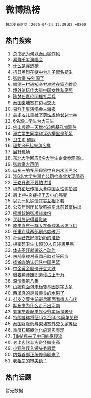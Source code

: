 # 微博热榜

`最后更新时间：2025-07-24 12:39:02 +0800`

## 热门搜索

1. [总书记为何以泰山喻作风](https://m.weibo.cn/search?containerid=100103type%3D1%26t%3D10%26q%3D%23%E6%80%BB%E4%B9%A6%E8%AE%B0%E4%B8%BA%E4%BD%95%E4%BB%A5%E6%B3%B0%E5%B1%B1%E5%96%BB%E4%BD%9C%E9%A3%8E%23&stream_entry_id=51&isnewpage=1&extparam=seat%3D1%26c_type%3D51%26dgr%3D0%26cate%3D10103%26stream_entry_id%3D51%26pos%3D0%26filter_type%3Drealtimehot%26q%3D%2523%25E6%2580%25BB%25E4%25B9%25A6%25E8%25AE%25B0%25E4%25B8%25BA%25E4%25BD%2595%25E4%25BB%25A5%25E6%25B3%25B0%25E5%25B1%25B1%25E5%2596%25BB%25E4%25BD%259C%25E9%25A3%258E%2523%26display_time%3D1753331941%26pre_seqid%3D1753331941117011237558)
1. [易烊千玺演唱会](https://m.weibo.cn/search?containerid=100103type%3D1%26t%3D10%26q%3D%23%E6%98%93%E7%83%8A%E5%8D%83%E7%8E%BA%E6%BC%94%E5%94%B1%E4%BC%9A%23&stream_entry_id=31&isnewpage=1&extparam=seat%3D1%26flag%3D16%26lcate%3D5001%26realpos%3D1%26filter_type%3Drealtimehot%26pos%3D0%26c_type%3D31%26dgr%3D0%26cate%3D5001%26band_rank%3D1%26q%3D%2523%25E6%2598%2593%25E7%2583%258A%25E5%258D%2583%25E7%258E%25BA%25E6%25BC%2594%25E5%2594%25B1%25E4%25BC%259A%2523%26stream_entry_id%3D31%26display_time%3D1753331941%26pre_seqid%3D1753331941117011237558)
1. [什么是浮选槽](https://m.weibo.cn/search?containerid=100103type%3D1%26t%3D10%26q%3D%23%E4%BB%80%E4%B9%88%E6%98%AF%E6%B5%AE%E9%80%89%E6%A7%BD%23&stream_entry_id=31&isnewpage=1&extparam=seat%3D1%26flag%3D1%26lcate%3D5001%26realpos%3D2%26filter_type%3Drealtimehot%26pos%3D1%26c_type%3D31%26dgr%3D0%26cate%3D5001%26band_rank%3D2%26q%3D%2523%25E4%25BB%2580%25E4%25B9%2588%25E6%2598%25AF%25E6%25B5%25AE%25E9%2580%2589%25E6%25A7%25BD%2523%26stream_entry_id%3D31%26display_time%3D1753331941%26pre_seqid%3D1753331941117011237558)
1. [抗日英烈在狱中为儿子起名抗生](https://m.weibo.cn/search?containerid=100103type%3D1%26t%3D10%26q%3D%23%E6%8A%97%E6%97%A5%E8%8B%B1%E7%83%88%E5%9C%A8%E7%8B%B1%E4%B8%AD%E4%B8%BA%E5%84%BF%E5%AD%90%E8%B5%B7%E5%90%8D%E6%8A%97%E7%94%9F%23&stream_entry_id=31&isnewpage=1&extparam=seat%3D1%26flag%3D0%26lcate%3D5001%26realpos%3D3%26filter_type%3Drealtimehot%26pos%3D2%26c_type%3D31%26dgr%3D0%26cate%3D5001%26band_rank%3D3%26q%3D%2523%25E6%258A%2597%25E6%2597%25A5%25E8%258B%25B1%25E7%2583%2588%25E5%259C%25A8%25E7%258B%25B1%25E4%25B8%25AD%25E4%25B8%25BA%25E5%2584%25BF%25E5%25AD%2590%25E8%25B5%25B7%25E5%2590%258D%25E6%258A%2597%25E7%2594%259F%2523%26stream_entry_id%3D31%26display_time%3D1753331941%26pre_seqid%3D1753331941117011237558)
1. [张峻豪 先别闹了](https://m.weibo.cn/search?containerid=100103type%3D1%26t%3D10%26q%3D%E5%BC%A0%E5%B3%BB%E8%B1%AA+%E5%85%88%E5%88%AB%E9%97%B9%E4%BA%86&stream_entry_id=31&isnewpage=1&extparam=seat%3D1%26flag%3D1%26lcate%3D5001%26realpos%3D4%26filter_type%3Drealtimehot%26pos%3D3%26c_type%3D31%26dgr%3D0%26cate%3D5001%26band_rank%3D4%26q%3D%25E5%25BC%25A0%25E5%25B3%25BB%25E8%25B1%25AA%2520%25E5%2585%2588%25E5%2588%25AB%25E9%2597%25B9%25E4%25BA%2586%26stream_entry_id%3D31%26display_time%3D1753331941%26pre_seqid%3D1753331941117011237558)
1. [顺德一村通知全村准时在家点蚊香](https://m.weibo.cn/search?containerid=100103type%3D1%26t%3D10%26q%3D%23%E9%A1%BA%E5%BE%B7%E4%B8%80%E6%9D%91%E9%80%9A%E7%9F%A5%E5%85%A8%E6%9D%91%E5%87%86%E6%97%B6%E5%9C%A8%E5%AE%B6%E7%82%B9%E8%9A%8A%E9%A6%99%23&stream_entry_id=31&isnewpage=1&extparam=seat%3D1%26flag%3D0%26lcate%3D5001%26realpos%3D5%26filter_type%3Drealtimehot%26pos%3D4%26c_type%3D31%26dgr%3D0%26cate%3D5001%26band_rank%3D5%26q%3D%2523%25E9%25A1%25BA%25E5%25BE%25B7%25E4%25B8%2580%25E6%259D%2591%25E9%2580%259A%25E7%259F%25A5%25E5%2585%25A8%25E6%259D%2591%25E5%2587%2586%25E6%2597%25B6%25E5%259C%25A8%25E5%25AE%25B6%25E7%2582%25B9%25E8%259A%258A%25E9%25A6%2599%2523%26stream_entry_id%3D31%26display_time%3D1753331941%26pre_seqid%3D1753331941117011237558)
1. [境外论坛传大量中国女性私密照](https://m.weibo.cn/search?containerid=100103type%3D1%26t%3D10%26q%3D%23%E5%A2%83%E5%A4%96%E8%AE%BA%E5%9D%9B%E4%BC%A0%E5%A4%A7%E9%87%8F%E4%B8%AD%E5%9B%BD%E5%A5%B3%E6%80%A7%E7%A7%81%E5%AF%86%E7%85%A7%23&stream_entry_id=31&isnewpage=1&extparam=seat%3D1%26flag%3D1%26lcate%3D5001%26realpos%3D6%26filter_type%3Drealtimehot%26pos%3D5%26c_type%3D31%26dgr%3D0%26cate%3D5001%26band_rank%3D6%26q%3D%2523%25E5%25A2%2583%25E5%25A4%2596%25E8%25AE%25BA%25E5%259D%259B%25E4%25BC%25A0%25E5%25A4%25A7%25E9%2587%258F%25E4%25B8%25AD%25E5%259B%25BD%25E5%25A5%25B3%25E6%2580%25A7%25E7%25A7%2581%25E5%25AF%2586%25E7%2585%25A7%2523%26stream_entry_id%3D31%26display_time%3D1753331941%26pre_seqid%3D1753331941117011237558)
1. [陈梦任嘉伦同框打乒乓](https://m.weibo.cn/search?containerid=100103type%3D1%26t%3D10%26q%3D%23%E9%99%88%E6%A2%A6%E4%BB%BB%E5%98%89%E4%BC%A6%E5%90%8C%E6%A1%86%E6%89%93%E4%B9%92%E4%B9%93%23&stream_entry_id=31&isnewpage=1&extparam=seat%3D1%26flag%3D1%26lcate%3D5001%26realpos%3D7%26filter_type%3Drealtimehot%26pos%3D6%26c_type%3D31%26dgr%3D0%26cate%3D5001%26band_rank%3D7%26q%3D%2523%25E9%2599%2588%25E6%25A2%25A6%25E4%25BB%25BB%25E5%2598%2589%25E4%25BC%25A6%25E5%2590%258C%25E6%25A1%2586%25E6%2589%2593%25E4%25B9%2592%25E4%25B9%2593%2523%26stream_entry_id%3D31%26display_time%3D1753331941%26pre_seqid%3D1753331941117011237558)
1. [泰国柬埔寨在边境交火](https://m.weibo.cn/search?containerid=100103type%3D1%26t%3D10%26q%3D%23%E6%B3%B0%E5%9B%BD%E6%9F%AC%E5%9F%94%E5%AF%A8%E5%9C%A8%E8%BE%B9%E5%A2%83%E4%BA%A4%E7%81%AB%23&stream_entry_id=31&isnewpage=1&extparam=seat%3D1%26flag%3D0%26lcate%3D5001%26realpos%3D8%26filter_type%3Drealtimehot%26pos%3D7%26c_type%3D31%26dgr%3D0%26cate%3D5001%26band_rank%3D8%26q%3D%2523%25E6%25B3%25B0%25E5%259B%25BD%25E6%259F%25AC%25E5%259F%2594%25E5%25AF%25A8%25E5%259C%25A8%25E8%25BE%25B9%25E5%25A2%2583%25E4%25BA%25A4%25E7%2581%25AB%2523%26stream_entry_id%3D31%26display_time%3D1753331941%26pre_seqid%3D1753331941117011237558)
1. [易烊千玺演唱会主海报](https://m.weibo.cn/search?containerid=100103type%3D1%26t%3D10%26q%3D%23%E6%98%93%E7%83%8A%E5%8D%83%E7%8E%BA%E6%BC%94%E5%94%B1%E4%BC%9A%E4%B8%BB%E6%B5%B7%E6%8A%A5%23&stream_entry_id=31&isnewpage=1&extparam=seat%3D1%26flag%3D1%26lcate%3D5001%26realpos%3D9%26filter_type%3Drealtimehot%26pos%3D8%26c_type%3D31%26dgr%3D0%26cate%3D5001%26band_rank%3D9%26q%3D%2523%25E6%2598%2593%25E7%2583%258A%25E5%258D%2583%25E7%258E%25BA%25E6%25BC%2594%25E5%2594%25B1%25E4%25BC%259A%25E4%25B8%25BB%25E6%25B5%25B7%25E6%258A%25A5%2523%26stream_entry_id%3D31%26display_time%3D1753331941%26pre_seqid%3D1753331941117011237558)
1. [美多名儿童被下药性虐待长达一年](https://m.weibo.cn/search?containerid=100103type%3D1%26t%3D10%26q%3D%E7%BE%8E%E5%A4%9A%E5%90%8D%E5%84%BF%E7%AB%A5%E8%A2%AB%E4%B8%8B%E8%8D%AF%E6%80%A7%E8%99%90%E5%BE%85%E9%95%BF%E8%BE%BE%E4%B8%80%E5%B9%B4&stream_entry_id=31&isnewpage=1&extparam=seat%3D1%26flag%3D0%26lcate%3D5001%26realpos%3D10%26filter_type%3Drealtimehot%26pos%3D9%26c_type%3D31%26dgr%3D0%26cate%3D5001%26band_rank%3D10%26q%3D%25E7%25BE%258E%25E5%25A4%259A%25E5%2590%258D%25E5%2584%25BF%25E7%25AB%25A5%25E8%25A2%25AB%25E4%25B8%258B%25E8%258D%25AF%25E6%2580%25A7%25E8%2599%2590%25E5%25BE%2585%25E9%2595%25BF%25E8%25BE%25BE%25E4%25B8%2580%25E5%25B9%25B4%26stream_entry_id%3D31%26display_time%3D1753331941%26pre_seqid%3D1753331941117011237558)
1. [6名溺亡学生为大三生](https://m.weibo.cn/search?containerid=100103type%3D1%26t%3D10%26q%3D%236%E5%90%8D%E6%BA%BA%E4%BA%A1%E5%AD%A6%E7%94%9F%E4%B8%BA%E5%A4%A7%E4%B8%89%E7%94%9F%23&stream_entry_id=31&isnewpage=1&extparam=seat%3D1%26flag%3D2%26lcate%3D5001%26realpos%3D11%26filter_type%3Drealtimehot%26pos%3D10%26c_type%3D31%26dgr%3D0%26cate%3D5001%26band_rank%3D11%26q%3D%25236%25E5%2590%258D%25E6%25BA%25BA%25E4%25BA%25A1%25E5%25AD%25A6%25E7%2594%259F%25E4%25B8%25BA%25E5%25A4%25A7%25E4%25B8%2589%25E7%2594%259F%2523%26stream_entry_id%3D31%26display_time%3D1753331941%26pre_seqid%3D1753331941117011237558)
1. [佛山顺德一天增463例基孔肯雅热](https://m.weibo.cn/search?containerid=100103type%3D1%26t%3D10%26q%3D%23%E4%BD%9B%E5%B1%B1%E9%A1%BA%E5%BE%B7%E4%B8%80%E5%A4%A9%E5%A2%9E463%E4%BE%8B%E5%9F%BA%E5%AD%94%E8%82%AF%E9%9B%85%E7%83%AD%23&stream_entry_id=31&isnewpage=1&extparam=seat%3D1%26flag%3D1%26lcate%3D5001%26realpos%3D12%26filter_type%3Drealtimehot%26pos%3D11%26c_type%3D31%26dgr%3D0%26cate%3D5001%26band_rank%3D12%26q%3D%2523%25E4%25BD%259B%25E5%25B1%25B1%25E9%25A1%25BA%25E5%25BE%25B7%25E4%25B8%2580%25E5%25A4%25A9%25E5%25A2%259E463%25E4%25BE%258B%25E5%259F%25BA%25E5%25AD%2594%25E8%2582%25AF%25E9%259B%2585%25E7%2583%25AD%2523%26stream_entry_id%3D31%26display_time%3D1753331941%26pre_seqid%3D1753331941117011237558)
1. [溺亡学生同学称浮选槽里是矿浆](https://m.weibo.cn/search?containerid=100103type%3D1%26t%3D10%26q%3D%23%E6%BA%BA%E4%BA%A1%E5%AD%A6%E7%94%9F%E5%90%8C%E5%AD%A6%E7%A7%B0%E6%B5%AE%E9%80%89%E6%A7%BD%E9%87%8C%E6%98%AF%E7%9F%BF%E6%B5%86%23&stream_entry_id=31&isnewpage=1&extparam=seat%3D1%26flag%3D0%26lcate%3D5001%26realpos%3D13%26filter_type%3Drealtimehot%26pos%3D12%26c_type%3D31%26dgr%3D0%26cate%3D5001%26band_rank%3D13%26q%3D%2523%25E6%25BA%25BA%25E4%25BA%25A1%25E5%25AD%25A6%25E7%2594%259F%25E5%2590%258C%25E5%25AD%25A6%25E7%25A7%25B0%25E6%25B5%25AE%25E9%2580%2589%25E6%25A7%25BD%25E9%2587%258C%25E6%2598%25AF%25E7%259F%25BF%25E6%25B5%2586%2523%26stream_entry_id%3D31%26display_time%3D1753331941%26pre_seqid%3D1753331941117011237558)
1. [卫生巾 硫脲](https://m.weibo.cn/search?containerid=100103type%3D1%26t%3D10%26q%3D%E5%8D%AB%E7%94%9F%E5%B7%BE+%E7%A1%AB%E8%84%B2&stream_entry_id=31&isnewpage=1&extparam=seat%3D1%26flag%3D2%26lcate%3D5001%26realpos%3D14%26filter_type%3Drealtimehot%26pos%3D13%26c_type%3D31%26dgr%3D0%26cate%3D5001%26band_rank%3D14%26q%3D%25E5%258D%25AB%25E7%2594%259F%25E5%25B7%25BE%2520%25E7%25A1%25AB%25E8%2584%25B2%26stream_entry_id%3D31%26display_time%3D1753331941%26pre_seqid%3D1753331941117011237558)
1. [理想i8开起来怎么样](https://m.weibo.cn/search?containerid=100103type%3D1%26t%3D10%26q%3D%23%E7%90%86%E6%83%B3i8%E5%BC%80%E8%B5%B7%E6%9D%A5%E6%80%8E%E4%B9%88%E6%A0%B7%23&stream_entry_id=31&isnewpage=1&extparam=seat%3D1%26flag%3D1%26lcate%3D5001%26realpos%3D15%26filter_type%3Drealtimehot%26pos%3D14%26c_type%3D31%26dgr%3D0%26cate%3D5001%26band_rank%3D15%26q%3D%2523%25E7%2590%2586%25E6%2583%25B3i8%25E5%25BC%2580%25E8%25B5%25B7%25E6%259D%25A5%25E6%2580%258E%25E4%25B9%2588%25E6%25A0%25B7%2523%26stream_entry_id%3D31%26display_time%3D1753331941%26pre_seqid%3D1753331941117011237558)
1. [展轩机场](https://m.weibo.cn/search?containerid=100103type%3D1%26t%3D10%26q%3D%E5%B1%95%E8%BD%A9%E6%9C%BA%E5%9C%BA&stream_entry_id=31&isnewpage=1&extparam=seat%3D1%26flag%3D1%26lcate%3D5001%26realpos%3D16%26filter_type%3Drealtimehot%26pos%3D15%26c_type%3D31%26dgr%3D0%26cate%3D5001%26band_rank%3D16%26q%3D%25E5%25B1%2595%25E8%25BD%25A9%25E6%259C%25BA%25E5%259C%25BA%26stream_entry_id%3D31%26display_time%3D1753331941%26pre_seqid%3D1753331941117011237558)
1. [东北大学回应6名大学生企业参观溺亡](https://m.weibo.cn/search?containerid=100103type%3D1%26t%3D10%26q%3D%23%E4%B8%9C%E5%8C%97%E5%A4%A7%E5%AD%A6%E5%9B%9E%E5%BA%946%E5%90%8D%E5%A4%A7%E5%AD%A6%E7%94%9F%E4%BC%81%E4%B8%9A%E5%8F%82%E8%A7%82%E6%BA%BA%E4%BA%A1%23&stream_entry_id=31&isnewpage=1&extparam=seat%3D1%26flag%3D0%26lcate%3D5001%26realpos%3D17%26filter_type%3Drealtimehot%26pos%3D16%26c_type%3D31%26dgr%3D0%26cate%3D5001%26band_rank%3D17%26q%3D%2523%25E4%25B8%259C%25E5%258C%2597%25E5%25A4%25A7%25E5%25AD%25A6%25E5%259B%259E%25E5%25BA%25946%25E5%2590%258D%25E5%25A4%25A7%25E5%25AD%25A6%25E7%2594%259F%25E4%25BC%2581%25E4%25B8%259A%25E5%258F%2582%25E8%25A7%2582%25E6%25BA%25BA%25E4%25BA%25A1%2523%26stream_entry_id%3D31%26display_time%3D1753331941%26pre_seqid%3D1753331941117011237558)
1. [张峻豪方声明](https://m.weibo.cn/search?containerid=100103type%3D1%26t%3D10%26q%3D%23%E5%BC%A0%E5%B3%BB%E8%B1%AA%E6%96%B9%E5%A3%B0%E6%98%8E%23&stream_entry_id=31&isnewpage=1&extparam=seat%3D1%26flag%3D1%26lcate%3D5001%26realpos%3D18%26filter_type%3Drealtimehot%26pos%3D17%26c_type%3D31%26dgr%3D0%26cate%3D5001%26band_rank%3D18%26q%3D%2523%25E5%25BC%25A0%25E5%25B3%25BB%25E8%25B1%25AA%25E6%2596%25B9%25E5%25A3%25B0%25E6%2598%258E%2523%26stream_entry_id%3D31%26display_time%3D1753331941%26pre_seqid%3D1753331941117011237558)
1. [山东一地多居民家中自来水流黑水](https://m.weibo.cn/search?containerid=100103type%3D1%26t%3D10%26q%3D%23%E5%B1%B1%E4%B8%9C%E4%B8%80%E5%9C%B0%E5%A4%9A%E5%B1%85%E6%B0%91%E5%AE%B6%E4%B8%AD%E8%87%AA%E6%9D%A5%E6%B0%B4%E6%B5%81%E9%BB%91%E6%B0%B4%23&stream_entry_id=31&isnewpage=1&extparam=seat%3D1%26flag%3D1%26lcate%3D5001%26realpos%3D19%26filter_type%3Drealtimehot%26pos%3D18%26c_type%3D31%26dgr%3D0%26cate%3D5001%26band_rank%3D19%26q%3D%2523%25E5%25B1%25B1%25E4%25B8%259C%25E4%25B8%2580%25E5%259C%25B0%25E5%25A4%259A%25E5%25B1%2585%25E6%25B0%2591%25E5%25AE%25B6%25E4%25B8%25AD%25E8%2587%25AA%25E6%259D%25A5%25E6%25B0%25B4%25E6%25B5%2581%25E9%25BB%2591%25E6%25B0%25B4%2523%26stream_entry_id%3D31%26display_time%3D1753331941%26pre_seqid%3D1753331941117011237558)
1. [涉6名大学生溺亡公司检查曾发现隐患](https://m.weibo.cn/search?containerid=100103type%3D1%26t%3D10%26q%3D%23%E6%B6%896%E5%90%8D%E5%A4%A7%E5%AD%A6%E7%94%9F%E6%BA%BA%E4%BA%A1%E5%85%AC%E5%8F%B8%E6%A3%80%E6%9F%A5%E6%9B%BE%E5%8F%91%E7%8E%B0%E9%9A%90%E6%82%A3%23&stream_entry_id=31&isnewpage=1&extparam=seat%3D1%26flag%3D1%26lcate%3D5001%26realpos%3D20%26filter_type%3Drealtimehot%26pos%3D19%26c_type%3D31%26dgr%3D0%26cate%3D5001%26band_rank%3D20%26q%3D%2523%25E6%25B6%25896%25E5%2590%258D%25E5%25A4%25A7%25E5%25AD%25A6%25E7%2594%259F%25E6%25BA%25BA%25E4%25BA%25A1%25E5%2585%25AC%25E5%258F%25B8%25E6%25A3%2580%25E6%259F%25A5%25E6%259B%25BE%25E5%258F%2591%25E7%258E%25B0%25E9%259A%2590%25E6%2582%25A3%2523%26stream_entry_id%3D31%26display_time%3D1753331941%26pre_seqid%3D1753331941117011237558)
1. [王珞丹说不要怕试错](https://m.weibo.cn/search?containerid=100103type%3D1%26t%3D10%26q%3D%23%E7%8E%8B%E7%8F%9E%E4%B8%B9%E8%AF%B4%E4%B8%8D%E8%A6%81%E6%80%95%E8%AF%95%E9%94%99%23&stream_entry_id=31&isnewpage=1&extparam=seat%3D1%26flag%3D1%26lcate%3D5001%26realpos%3D21%26filter_type%3Drealtimehot%26pos%3D20%26c_type%3D31%26dgr%3D0%26cate%3D5001%26band_rank%3D21%26q%3D%2523%25E7%258E%258B%25E7%258F%259E%25E4%25B8%25B9%25E8%25AF%25B4%25E4%25B8%258D%25E8%25A6%2581%25E6%2580%2595%25E8%25AF%2595%25E9%2594%2599%2523%26stream_entry_id%3D31%26display_time%3D1753331941%26pre_seqid%3D1753331941117011237558)
1. [境外论坛传播大量中国女性偷拍照](https://m.weibo.cn/search?containerid=100103type%3D1%26t%3D10%26q%3D%23%E5%A2%83%E5%A4%96%E8%AE%BA%E5%9D%9B%E4%BC%A0%E6%92%AD%E5%A4%A7%E9%87%8F%E4%B8%AD%E5%9B%BD%E5%A5%B3%E6%80%A7%E5%81%B7%E6%8B%8D%E7%85%A7%23&stream_entry_id=31&isnewpage=1&extparam=seat%3D1%26flag%3D1%26lcate%3D5001%26realpos%3D22%26filter_type%3Drealtimehot%26pos%3D21%26c_type%3D31%26dgr%3D0%26cate%3D5001%26band_rank%3D22%26q%3D%2523%25E5%25A2%2583%25E5%25A4%2596%25E8%25AE%25BA%25E5%259D%259B%25E4%25BC%25A0%25E6%2592%25AD%25E5%25A4%25A7%25E9%2587%258F%25E4%25B8%25AD%25E5%259B%25BD%25E5%25A5%25B3%25E6%2580%25A7%25E5%2581%25B7%25E6%258B%258D%25E7%2585%25A7%2523%26stream_entry_id%3D31%26display_time%3D1753331941%26pre_seqid%3D1753331941117011237558)
1. [患上4种炎症拖下去小心癌变](https://m.weibo.cn/search?containerid=100103type%3D1%26t%3D10%26q%3D%23%E6%82%A3%E4%B8%8A4%E7%A7%8D%E7%82%8E%E7%97%87%E6%8B%96%E4%B8%8B%E5%8E%BB%E5%B0%8F%E5%BF%83%E7%99%8C%E5%8F%98%23&stream_entry_id=31&isnewpage=1&extparam=seat%3D1%26flag%3D0%26lcate%3D5001%26realpos%3D23%26filter_type%3Drealtimehot%26pos%3D22%26c_type%3D31%26dgr%3D0%26cate%3D5001%26band_rank%3D23%26q%3D%2523%25E6%2582%25A3%25E4%25B8%258A4%25E7%25A7%258D%25E7%2582%258E%25E7%2597%2587%25E6%258B%2596%25E4%25B8%258B%25E5%258E%25BB%25E5%25B0%258F%25E5%25BF%2583%25E7%2599%258C%25E5%258F%2598%2523%26stream_entry_id%3D31%26display_time%3D1753331941%26pre_seqid%3D1753331941117011237558)
1. [以为一见钟情其实互相下套](https://m.weibo.cn/search?containerid=100103type%3D1%26t%3D10%26q%3D%E4%BB%A5%E4%B8%BA%E4%B8%80%E8%A7%81%E9%92%9F%E6%83%85%E5%85%B6%E5%AE%9E%E4%BA%92%E7%9B%B8%E4%B8%8B%E5%A5%97&stream_entry_id=31&isnewpage=1&extparam=seat%3D1%26flag%3D1%26lcate%3D5001%26realpos%3D24%26filter_type%3Drealtimehot%26pos%3D23%26c_type%3D31%26dgr%3D0%26cate%3D5001%26band_rank%3D24%26q%3D%25E4%25BB%25A5%25E4%25B8%25BA%25E4%25B8%2580%25E8%25A7%2581%25E9%2592%259F%25E6%2583%2585%25E5%2585%25B6%25E5%25AE%259E%25E4%25BA%2592%25E7%259B%25B8%25E4%25B8%258B%25E5%25A5%2597%26stream_entry_id%3D31%26display_time%3D1753331941%26pre_seqid%3D1753331941117011237558)
1. [公安厅副厅长受贿被东北前首富供出](https://m.weibo.cn/search?containerid=100103type%3D1%26t%3D10%26q%3D%23%E5%85%AC%E5%AE%89%E5%8E%85%E5%89%AF%E5%8E%85%E9%95%BF%E5%8F%97%E8%B4%BF%E8%A2%AB%E4%B8%9C%E5%8C%97%E5%89%8D%E9%A6%96%E5%AF%8C%E4%BE%9B%E5%87%BA%23&stream_entry_id=31&isnewpage=1&extparam=seat%3D1%26flag%3D1%26lcate%3D5001%26realpos%3D25%26filter_type%3Drealtimehot%26pos%3D24%26c_type%3D31%26dgr%3D0%26cate%3D5001%26band_rank%3D25%26q%3D%2523%25E5%2585%25AC%25E5%25AE%2589%25E5%258E%2585%25E5%2589%25AF%25E5%258E%2585%25E9%2595%25BF%25E5%258F%2597%25E8%25B4%25BF%25E8%25A2%25AB%25E4%25B8%259C%25E5%258C%2597%25E5%2589%258D%25E9%25A6%2596%25E5%25AF%258C%25E4%25BE%259B%25E5%2587%25BA%2523%26stream_entry_id%3D31%26display_time%3D1753331941%26pre_seqid%3D1753331941117011237558)
1. [樱桃琥珀张凌赫戏份](https://m.weibo.cn/search?containerid=100103type%3D1%26t%3D10%26q%3D%E6%A8%B1%E6%A1%83%E7%90%A5%E7%8F%80%E5%BC%A0%E5%87%8C%E8%B5%AB%E6%88%8F%E4%BB%BD&stream_entry_id=31&isnewpage=1&extparam=seat%3D1%26flag%3D0%26lcate%3D5001%26realpos%3D26%26filter_type%3Drealtimehot%26pos%3D25%26c_type%3D31%26dgr%3D0%26cate%3D5001%26band_rank%3D26%26q%3D%25E6%25A8%25B1%25E6%25A1%2583%25E7%2590%25A5%25E7%258F%2580%25E5%25BC%25A0%25E5%2587%258C%25E8%25B5%25AB%25E6%2588%258F%25E4%25BB%25BD%26stream_entry_id%3D31%26display_time%3D1753331941%26pre_seqid%3D1753331941117011237558)
1. [买鞋要记得看鞋底](https://m.weibo.cn/search?containerid=100103type%3D1%26t%3D10%26q%3D%E4%B9%B0%E9%9E%8B%E8%A6%81%E8%AE%B0%E5%BE%97%E7%9C%8B%E9%9E%8B%E5%BA%95&stream_entry_id=31&isnewpage=1&extparam=seat%3D1%26flag%3D1%26lcate%3D5001%26realpos%3D27%26filter_type%3Drealtimehot%26pos%3D26%26c_type%3D31%26dgr%3D0%26cate%3D5001%26band_rank%3D27%26q%3D%25E4%25B9%25B0%25E9%259E%258B%25E8%25A6%2581%25E8%25AE%25B0%25E5%25BE%2597%25E7%259C%258B%25E9%259E%258B%25E5%25BA%2595%26stream_entry_id%3D31%26display_time%3D1753331941%26pre_seqid%3D1753331941117011237558)
1. [原来真有一群人在全球各地追飞机](https://m.weibo.cn/search?containerid=100103type%3D1%26t%3D10%26q%3D%23%E5%8E%9F%E6%9D%A5%E7%9C%9F%E6%9C%89%E4%B8%80%E7%BE%A4%E4%BA%BA%E5%9C%A8%E5%85%A8%E7%90%83%E5%90%84%E5%9C%B0%E8%BF%BD%E9%A3%9E%E6%9C%BA%23&stream_entry_id=31&isnewpage=1&extparam=seat%3D1%26flag%3D1%26lcate%3D5001%26realpos%3D28%26filter_type%3Drealtimehot%26pos%3D27%26c_type%3D31%26dgr%3D0%26cate%3D5001%26band_rank%3D28%26q%3D%2523%25E5%258E%259F%25E6%259D%25A5%25E7%259C%259F%25E6%259C%2589%25E4%25B8%2580%25E7%25BE%25A4%25E4%25BA%25BA%25E5%259C%25A8%25E5%2585%25A8%25E7%2590%2583%25E5%2590%2584%25E5%259C%25B0%25E8%25BF%25BD%25E9%25A3%259E%25E6%259C%25BA%2523%26stream_entry_id%3D31%26display_time%3D1753331941%26pre_seqid%3D1753331941117011237558)
1. [任重连续两部剧热度破万](https://m.weibo.cn/search?containerid=100103type%3D1%26t%3D10%26q%3D%E4%BB%BB%E9%87%8D%E8%BF%9E%E7%BB%AD%E4%B8%A4%E9%83%A8%E5%89%A7%E7%83%AD%E5%BA%A6%E7%A0%B4%E4%B8%87&stream_entry_id=31&isnewpage=1&extparam=seat%3D1%26flag%3D1%26lcate%3D5001%26realpos%3D29%26filter_type%3Drealtimehot%26pos%3D28%26c_type%3D31%26dgr%3D0%26cate%3D5001%26band_rank%3D29%26q%3D%25E4%25BB%25BB%25E9%2587%258D%25E8%25BF%259E%25E7%25BB%25AD%25E4%25B8%25A4%25E9%2583%25A8%25E5%2589%25A7%25E7%2583%25AD%25E5%25BA%25A6%25E7%25A0%25B4%25E4%25B8%2587%26stream_entry_id%3D31%26display_time%3D1753331941%26pre_seqid%3D1753331941117011237558)
1. [孙俪已做好演奶奶的准备](https://m.weibo.cn/search?containerid=100103type%3D1%26t%3D10%26q%3D%23%E5%AD%99%E4%BF%AA%E5%B7%B2%E5%81%9A%E5%A5%BD%E6%BC%94%E5%A5%B6%E5%A5%B6%E7%9A%84%E5%87%86%E5%A4%87%23&stream_entry_id=31&isnewpage=1&extparam=seat%3D1%26flag%3D1%26lcate%3D5001%26realpos%3D30%26filter_type%3Drealtimehot%26pos%3D29%26c_type%3D31%26dgr%3D0%26cate%3D5001%26band_rank%3D30%26q%3D%2523%25E5%25AD%2599%25E4%25BF%25AA%25E5%25B7%25B2%25E5%2581%259A%25E5%25A5%25BD%25E6%25BC%2594%25E5%25A5%25B6%25E5%25A5%25B6%25E7%259A%2584%25E5%2587%2586%25E5%25A4%2587%2523%26stream_entry_id%3D31%26display_time%3D1753331941%26pre_seqid%3D1753331941117011237558)
1. [棉密码卫生巾超30人自述患甲癌](https://m.weibo.cn/search?containerid=100103type%3D1%26t%3D10%26q%3D%23%E6%A3%89%E5%AF%86%E7%A0%81%E5%8D%AB%E7%94%9F%E5%B7%BE%E8%B6%8530%E4%BA%BA%E8%87%AA%E8%BF%B0%E6%82%A3%E7%94%B2%E7%99%8C%23&stream_entry_id=31&isnewpage=1&extparam=seat%3D1%26flag%3D0%26lcate%3D5001%26realpos%3D31%26filter_type%3Drealtimehot%26pos%3D30%26c_type%3D31%26dgr%3D0%26cate%3D5001%26band_rank%3D31%26q%3D%2523%25E6%25A3%2589%25E5%25AF%2586%25E7%25A0%2581%25E5%258D%25AB%25E7%2594%259F%25E5%25B7%25BE%25E8%25B6%258530%25E4%25BA%25BA%25E8%2587%25AA%25E8%25BF%25B0%25E6%2582%25A3%25E7%2594%25B2%25E7%2599%258C%2523%26stream_entry_id%3D31%26display_time%3D1753331941%26pre_seqid%3D1753331941117011237558)
1. [体态不好就做这个动作](https://m.weibo.cn/search?containerid=100103type%3D1%26t%3D10%26q%3D%E4%BD%93%E6%80%81%E4%B8%8D%E5%A5%BD%E5%B0%B1%E5%81%9A%E8%BF%99%E4%B8%AA%E5%8A%A8%E4%BD%9C&stream_entry_id=31&isnewpage=1&extparam=seat%3D1%26flag%3D1%26lcate%3D5001%26realpos%3D32%26filter_type%3Drealtimehot%26pos%3D31%26c_type%3D31%26dgr%3D0%26cate%3D5001%26band_rank%3D32%26q%3D%25E4%25BD%2593%25E6%2580%2581%25E4%25B8%258D%25E5%25A5%25BD%25E5%25B0%25B1%25E5%2581%259A%25E8%25BF%2599%25E4%25B8%25AA%25E5%258A%25A8%25E4%25BD%259C%26stream_entry_id%3D31%26display_time%3D1753331941%26pre_seqid%3D1753331941117011237558)
1. [柬埔寨称对泰国采取对等回应](https://m.weibo.cn/search?containerid=100103type%3D1%26t%3D10%26q%3D%23%E6%9F%AC%E5%9F%94%E5%AF%A8%E7%A7%B0%E5%AF%B9%E6%B3%B0%E5%9B%BD%E9%87%87%E5%8F%96%E5%AF%B9%E7%AD%89%E5%9B%9E%E5%BA%94%23&stream_entry_id=31&isnewpage=1&extparam=seat%3D1%26flag%3D1%26lcate%3D5001%26realpos%3D33%26filter_type%3Drealtimehot%26pos%3D32%26c_type%3D31%26dgr%3D0%26cate%3D5001%26band_rank%3D33%26q%3D%2523%25E6%259F%25AC%25E5%259F%2594%25E5%25AF%25A8%25E7%25A7%25B0%25E5%25AF%25B9%25E6%25B3%25B0%25E5%259B%25BD%25E9%2587%2587%25E5%258F%2596%25E5%25AF%25B9%25E7%25AD%2589%25E5%259B%259E%25E5%25BA%2594%2523%26stream_entry_id%3D31%26display_time%3D1753331941%26pre_seqid%3D1753331941117011237558)
1. [杨瀚森确认归队中国男篮](https://m.weibo.cn/search?containerid=100103type%3D1%26t%3D10%26q%3D%23%E6%9D%A8%E7%80%9A%E6%A3%AE%E7%A1%AE%E8%AE%A4%E5%BD%92%E9%98%9F%E4%B8%AD%E5%9B%BD%E7%94%B7%E7%AF%AE%23&stream_entry_id=31&isnewpage=1&extparam=seat%3D1%26flag%3D0%26lcate%3D5001%26realpos%3D34%26filter_type%3Drealtimehot%26pos%3D33%26c_type%3D31%26dgr%3D0%26cate%3D5001%26band_rank%3D34%26q%3D%2523%25E6%259D%25A8%25E7%2580%259A%25E6%25A3%25AE%25E7%25A1%25AE%25E8%25AE%25A4%25E5%25BD%2592%25E9%2598%259F%25E4%25B8%25AD%25E5%259B%25BD%25E7%2594%25B7%25E7%25AF%25AE%2523%26stream_entry_id%3D31%26display_time%3D1753331941%26pre_seqid%3D1753331941117011237558)
1. [中金黄金股价开盘大跌](https://m.weibo.cn/search?containerid=100103type%3D1%26t%3D10%26q%3D%23%E4%B8%AD%E9%87%91%E9%BB%84%E9%87%91%E8%82%A1%E4%BB%B7%E5%BC%80%E7%9B%98%E5%A4%A7%E8%B7%8C%23&stream_entry_id=31&isnewpage=1&extparam=seat%3D1%26flag%3D1%26lcate%3D5001%26realpos%3D35%26filter_type%3Drealtimehot%26pos%3D34%26c_type%3D31%26dgr%3D0%26cate%3D5001%26band_rank%3D35%26q%3D%2523%25E4%25B8%25AD%25E9%2587%2591%25E9%25BB%2584%25E9%2587%2591%25E8%2582%25A1%25E4%25BB%25B7%25E5%25BC%2580%25E7%259B%2598%25E5%25A4%25A7%25E8%25B7%258C%2523%26stream_entry_id%3D31%26display_time%3D1753331941%26pre_seqid%3D1753331941117011237558)
1. [曝娄烨涉嫌职务侵占上千万](https://m.weibo.cn/search?containerid=100103type%3D1%26t%3D10%26q%3D%23%E6%9B%9D%E5%A8%84%E7%83%A8%E6%B6%89%E5%AB%8C%E8%81%8C%E5%8A%A1%E4%BE%B5%E5%8D%A0%E4%B8%8A%E5%8D%83%E4%B8%87%23&stream_entry_id=31&isnewpage=1&extparam=seat%3D1%26flag%3D1%26lcate%3D5001%26realpos%3D36%26filter_type%3Drealtimehot%26pos%3D35%26c_type%3D31%26dgr%3D0%26cate%3D5001%26band_rank%3D36%26q%3D%2523%25E6%259B%259D%25E5%25A8%2584%25E7%2583%25A8%25E6%25B6%2589%25E5%25AB%258C%25E8%2581%258C%25E5%258A%25A1%25E4%25BE%25B5%25E5%258D%25A0%25E4%25B8%258A%25E5%258D%2583%25E4%25B8%2587%2523%26stream_entry_id%3D31%26display_time%3D1753331941%26pre_seqid%3D1753331941117011237558)
1. [深情眼第八集](https://m.weibo.cn/search?containerid=100103type%3D1%26t%3D10%26q%3D%E6%B7%B1%E6%83%85%E7%9C%BC%E7%AC%AC%E5%85%AB%E9%9B%86&stream_entry_id=31&isnewpage=1&extparam=seat%3D1%26flag%3D0%26lcate%3D5001%26realpos%3D37%26filter_type%3Drealtimehot%26pos%3D36%26c_type%3D31%26dgr%3D0%26cate%3D5001%26band_rank%3D37%26q%3D%25E6%25B7%25B1%25E6%2583%2585%25E7%259C%25BC%25E7%25AC%25AC%25E5%2585%25AB%25E9%259B%2586%26stream_entry_id%3D31%26display_time%3D1753331941%26pre_seqid%3D1753331941117011237558)
1. [山姆称面包未标转基因是字太多](https://m.weibo.cn/search?containerid=100103type%3D1%26t%3D10%26q%3D%23%E5%B1%B1%E5%A7%86%E7%A7%B0%E9%9D%A2%E5%8C%85%E6%9C%AA%E6%A0%87%E8%BD%AC%E5%9F%BA%E5%9B%A0%E6%98%AF%E5%AD%97%E5%A4%AA%E5%A4%9A%23&stream_entry_id=31&isnewpage=1&extparam=seat%3D1%26flag%3D1%26lcate%3D5001%26realpos%3D38%26filter_type%3Drealtimehot%26pos%3D37%26c_type%3D31%26dgr%3D0%26cate%3D5001%26band_rank%3D38%26q%3D%2523%25E5%25B1%25B1%25E5%25A7%2586%25E7%25A7%25B0%25E9%259D%25A2%25E5%258C%2585%25E6%259C%25AA%25E6%25A0%2587%25E8%25BD%25AC%25E5%259F%25BA%25E5%259B%25A0%25E6%2598%25AF%25E5%25AD%2597%25E5%25A4%25AA%25E5%25A4%259A%2523%26stream_entry_id%3D31%26display_time%3D1753331941%26pre_seqid%3D1753331941117011237558)
1. [西瓜真的是最善良的水果了](https://m.weibo.cn/search?containerid=100103type%3D1%26t%3D10%26q%3D%E8%A5%BF%E7%93%9C%E7%9C%9F%E7%9A%84%E6%98%AF%E6%9C%80%E5%96%84%E8%89%AF%E7%9A%84%E6%B0%B4%E6%9E%9C%E4%BA%86&stream_entry_id=31&isnewpage=1&extparam=seat%3D1%26flag%3D1%26lcate%3D5001%26realpos%3D39%26filter_type%3Drealtimehot%26pos%3D38%26c_type%3D31%26dgr%3D0%26cate%3D5001%26band_rank%3D39%26q%3D%25E8%25A5%25BF%25E7%2593%259C%25E7%259C%259F%25E7%259A%2584%25E6%2598%25AF%25E6%259C%2580%25E5%2596%2584%25E8%2589%25AF%25E7%259A%2584%25E6%25B0%25B4%25E6%259E%259C%25E4%25BA%2586%26stream_entry_id%3D31%26display_time%3D1753331941%26pre_seqid%3D1753331941117011237558)
1. [41岁交警生前最后画面看得人心疼](https://m.weibo.cn/search?containerid=100103type%3D1%26t%3D10%26q%3D%2341%E5%B2%81%E4%BA%A4%E8%AD%A6%E7%94%9F%E5%89%8D%E6%9C%80%E5%90%8E%E7%94%BB%E9%9D%A2%E7%9C%8B%E5%BE%97%E4%BA%BA%E5%BF%83%E7%96%BC%23&stream_entry_id=31&isnewpage=1&extparam=seat%3D1%26flag%3D0%26lcate%3D5001%26realpos%3D40%26filter_type%3Drealtimehot%26pos%3D39%26c_type%3D31%26dgr%3D0%26cate%3D5001%26band_rank%3D40%26q%3D%252341%25E5%25B2%2581%25E4%25BA%25A4%25E8%25AD%25A6%25E7%2594%259F%25E5%2589%258D%25E6%259C%2580%25E5%2590%258E%25E7%2594%25BB%25E9%259D%25A2%25E7%259C%258B%25E5%25BE%2597%25E4%25BA%25BA%25E5%25BF%2583%25E7%2596%25BC%2523%26stream_entry_id%3D31%26display_time%3D1753331941%26pre_seqid%3D1753331941117011237558)
1. [胖东来为什么走不出河南](https://m.weibo.cn/search?containerid=100103type%3D1%26t%3D10%26q%3D%E8%83%96%E4%B8%9C%E6%9D%A5%E4%B8%BA%E4%BB%80%E4%B9%88%E8%B5%B0%E4%B8%8D%E5%87%BA%E6%B2%B3%E5%8D%97&stream_entry_id=31&isnewpage=1&extparam=seat%3D1%26flag%3D1%26lcate%3D5001%26realpos%3D41%26filter_type%3Drealtimehot%26pos%3D40%26c_type%3D31%26dgr%3D0%26cate%3D5001%26band_rank%3D41%26q%3D%25E8%2583%2596%25E4%25B8%259C%25E6%259D%25A5%25E4%25B8%25BA%25E4%25BB%2580%25E4%25B9%2588%25E8%25B5%25B0%25E4%25B8%258D%25E5%2587%25BA%25E6%25B2%25B3%25E5%258D%2597%26stream_entry_id%3D31%26display_time%3D1753331941%26pre_seqid%3D1753331941117011237558)
1. [刘宇宁看起来是少爷实际是老爷](https://m.weibo.cn/search?containerid=100103type%3D1%26t%3D10%26q%3D%E5%88%98%E5%AE%87%E5%AE%81%E7%9C%8B%E8%B5%B7%E6%9D%A5%E6%98%AF%E5%B0%91%E7%88%B7%E5%AE%9E%E9%99%85%E6%98%AF%E8%80%81%E7%88%B7&stream_entry_id=31&isnewpage=1&extparam=seat%3D1%26flag%3D1%26lcate%3D5001%26realpos%3D42%26filter_type%3Drealtimehot%26pos%3D41%26c_type%3D31%26dgr%3D0%26cate%3D5001%26band_rank%3D42%26q%3D%25E5%2588%2598%25E5%25AE%2587%25E5%25AE%2581%25E7%259C%258B%25E8%25B5%25B7%25E6%259D%25A5%25E6%2598%25AF%25E5%25B0%2591%25E7%2588%25B7%25E5%25AE%259E%25E9%2599%2585%25E6%2598%25AF%25E8%2580%2581%25E7%2588%25B7%26stream_entry_id%3D31%26display_time%3D1753331941%26pre_seqid%3D1753331941117011237558)
1. [特朗普称将征15%至50%简单关税](https://m.weibo.cn/search?containerid=100103type%3D1%26t%3D10%26q%3D%23%E7%89%B9%E6%9C%97%E6%99%AE%E7%A7%B0%E5%B0%86%E5%BE%8115%25%E8%87%B350%25%E7%AE%80%E5%8D%95%E5%85%B3%E7%A8%8E%23&stream_entry_id=31&isnewpage=1&extparam=seat%3D1%26flag%3D0%26lcate%3D5001%26realpos%3D43%26filter_type%3Drealtimehot%26pos%3D42%26c_type%3D31%26dgr%3D0%26cate%3D5001%26band_rank%3D43%26q%3D%2523%25E7%2589%25B9%25E6%259C%2597%25E6%2599%25AE%25E7%25A7%25B0%25E5%25B0%2586%25E5%25BE%258115%2525%25E8%2587%25B350%2525%25E7%25AE%2580%25E5%258D%2595%25E5%2585%25B3%25E7%25A8%258E%2523%26stream_entry_id%3D31%26display_time%3D1753331941%26pre_seqid%3D1753331941117011237558)
1. [泰国将降低与柬埔寨外交关系等级](https://m.weibo.cn/search?containerid=100103type%3D1%26t%3D10%26q%3D%23%E6%B3%B0%E5%9B%BD%E5%B0%86%E9%99%8D%E4%BD%8E%E4%B8%8E%E6%9F%AC%E5%9F%94%E5%AF%A8%E5%A4%96%E4%BA%A4%E5%85%B3%E7%B3%BB%E7%AD%89%E7%BA%A7%23&stream_entry_id=31&isnewpage=1&extparam=seat%3D1%26flag%3D0%26lcate%3D5001%26realpos%3D44%26filter_type%3Drealtimehot%26pos%3D43%26c_type%3D31%26dgr%3D0%26cate%3D5001%26band_rank%3D44%26q%3D%2523%25E6%25B3%25B0%25E5%259B%25BD%25E5%25B0%2586%25E9%2599%258D%25E4%25BD%258E%25E4%25B8%258E%25E6%259F%25AC%25E5%259F%2594%25E5%25AF%25A8%25E5%25A4%2596%25E4%25BA%25A4%25E5%2585%25B3%25E7%25B3%25BB%25E7%25AD%2589%25E7%25BA%25A7%2523%26stream_entry_id%3D31%26display_time%3D1753331941%26pre_seqid%3D1753331941117011237558)
1. [重度抑郁躯体化的真实表现](https://m.weibo.cn/search?containerid=100103type%3D1%26t%3D10%26q%3D%E9%87%8D%E5%BA%A6%E6%8A%91%E9%83%81%E8%BA%AF%E4%BD%93%E5%8C%96%E7%9A%84%E7%9C%9F%E5%AE%9E%E8%A1%A8%E7%8E%B0&stream_entry_id=31&isnewpage=1&extparam=seat%3D1%26flag%3D0%26lcate%3D5001%26realpos%3D45%26filter_type%3Drealtimehot%26pos%3D44%26c_type%3D31%26dgr%3D0%26cate%3D5001%26band_rank%3D45%26q%3D%25E9%2587%258D%25E5%25BA%25A6%25E6%258A%2591%25E9%2583%2581%25E8%25BA%25AF%25E4%25BD%2593%25E5%258C%2596%25E7%259A%2584%25E7%259C%259F%25E5%25AE%259E%25E8%25A1%25A8%25E7%258E%25B0%26stream_entry_id%3D31%26display_time%3D1753331941%26pre_seqid%3D1753331941117011237558)
1. [TIMA摇来了中日韩泰顶流](https://m.weibo.cn/search?containerid=100103type%3D1%26t%3D10%26q%3DTIMA%E6%91%87%E6%9D%A5%E4%BA%86%E4%B8%AD%E6%97%A5%E9%9F%A9%E6%B3%B0%E9%A1%B6%E6%B5%81&stream_entry_id=31&isnewpage=1&extparam=seat%3D1%26flag%3D1%26lcate%3D5001%26realpos%3D46%26filter_type%3Drealtimehot%26pos%3D45%26c_type%3D31%26dgr%3D0%26cate%3D5001%26band_rank%3D46%26q%3DTIMA%25E6%2591%2587%25E6%259D%25A5%25E4%25BA%2586%25E4%25B8%25AD%25E6%2597%25A5%25E9%259F%25A9%25E6%25B3%25B0%25E9%25A1%25B6%25E6%25B5%2581%26stream_entry_id%3D31%26display_time%3D1753331941%26pre_seqid%3D1753331941117011237558)
1. [身上肉软其实是体脂率高](https://m.weibo.cn/search?containerid=100103type%3D1%26t%3D10%26q%3D%23%E8%BA%AB%E4%B8%8A%E8%82%89%E8%BD%AF%E5%85%B6%E5%AE%9E%E6%98%AF%E4%BD%93%E8%84%82%E7%8E%87%E9%AB%98%23&stream_entry_id=31&isnewpage=1&extparam=seat%3D1%26flag%3D0%26lcate%3D5001%26realpos%3D47%26filter_type%3Drealtimehot%26pos%3D46%26c_type%3D31%26dgr%3D0%26cate%3D5001%26band_rank%3D47%26q%3D%2523%25E8%25BA%25AB%25E4%25B8%258A%25E8%2582%2589%25E8%25BD%25AF%25E5%2585%25B6%25E5%25AE%259E%25E6%2598%25AF%25E4%25BD%2593%25E8%2584%2582%25E7%258E%2587%25E9%25AB%2598%2523%26stream_entry_id%3D31%26display_time%3D1753331941%26pre_seqid%3D1753331941117011237558)
1. [小猫咪误入镜头秀恩爱](https://m.weibo.cn/search?containerid=100103type%3D1%26t%3D10%26q%3D%E5%B0%8F%E7%8C%AB%E5%92%AA%E8%AF%AF%E5%85%A5%E9%95%9C%E5%A4%B4%E7%A7%80%E6%81%A9%E7%88%B1&stream_entry_id=31&isnewpage=1&extparam=seat%3D1%26flag%3D1%26lcate%3D5001%26realpos%3D48%26filter_type%3Drealtimehot%26pos%3D47%26c_type%3D31%26dgr%3D0%26cate%3D5001%26band_rank%3D48%26q%3D%25E5%25B0%258F%25E7%258C%25AB%25E5%2592%25AA%25E8%25AF%25AF%25E5%2585%25A5%25E9%2595%259C%25E5%25A4%25B4%25E7%25A7%2580%25E6%2581%25A9%25E7%2588%25B1%26stream_entry_id%3D31%26display_time%3D1753331941%26pre_seqid%3D1753331941117011237558)
1. [内娱首部正统修仙剧来了](https://m.weibo.cn/search?containerid=100103type%3D1%26t%3D10%26q%3D%E5%86%85%E5%A8%B1%E9%A6%96%E9%83%A8%E6%AD%A3%E7%BB%9F%E4%BF%AE%E4%BB%99%E5%89%A7%E6%9D%A5%E4%BA%86&stream_entry_id=31&isnewpage=1&extparam=seat%3D1%26flag%3D1%26lcate%3D5001%26realpos%3D49%26filter_type%3Drealtimehot%26pos%3D48%26c_type%3D31%26dgr%3D0%26cate%3D5001%26band_rank%3D49%26q%3D%25E5%2586%2585%25E5%25A8%25B1%25E9%25A6%2596%25E9%2583%25A8%25E6%25AD%25A3%25E7%25BB%259F%25E4%25BF%25AE%25E4%25BB%2599%25E5%2589%25A7%25E6%259D%25A5%25E4%25BA%2586%26stream_entry_id%3D31%26display_time%3D1753331941%26pre_seqid%3D1753331941117011237558)
1. [老祖宗的审美绝了](https://m.weibo.cn/search?containerid=100103type%3D1%26t%3D10%26q%3D%23%E8%80%81%E7%A5%96%E5%AE%97%E7%9A%84%E5%AE%A1%E7%BE%8E%E7%BB%9D%E4%BA%86%23&stream_entry_id=31&isnewpage=1&extparam=seat%3D1%26flag%3D1%26lcate%3D5001%26realpos%3D50%26filter_type%3Drealtimehot%26pos%3D49%26c_type%3D31%26dgr%3D0%26cate%3D5001%26band_rank%3D50%26q%3D%2523%25E8%2580%2581%25E7%25A5%2596%25E5%25AE%2597%25E7%259A%2584%25E5%25AE%25A1%25E7%25BE%258E%25E7%25BB%259D%25E4%25BA%2586%2523%26stream_entry_id%3D31%26display_time%3D1753331941%26pre_seqid%3D1753331941117011237558)

## 热门话题

暂无数据
